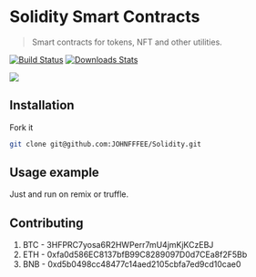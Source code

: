 # Solidity Smart Contracts
> Smart contracts for tokens, NFT and other utilities.

[![Build Status][travis-image]][travis-url]
[![Downloads Stats][npm-downloads]][npm-url]


![](header.png)

## Installation
  Fork it 

```sh
git clone git@github.com:JOHNFFFEE/Solidity.git
```

## Usage example

Just and run on remix or truffle.

## Contributing

1. BTC - 3HFPRC7yosa6R2HWPerr7mU4jmKjKCzEBJ
2. ETH - 0xfa0d586EC8137bfB99C8289097D0d7CEa8f2F5Bb
3. BNB - 0xd5b0498cc48477c14aed2105cbfa7ed9cd10cae0

<!-- Markdown link & img dfn's -->

[npm-url]: https://npmjs.org/package/datadog-metrics
[npm-downloads]: https://img.shields.io/npm/dm/datadog-metrics.svg?style=flat-square
[travis-image]: https://img.shields.io/travis/dbader/node-datadog-metrics/master.svg?style=flat-square
[travis-url]: https://travis-ci.org/dbader/node-datadog-metrics
